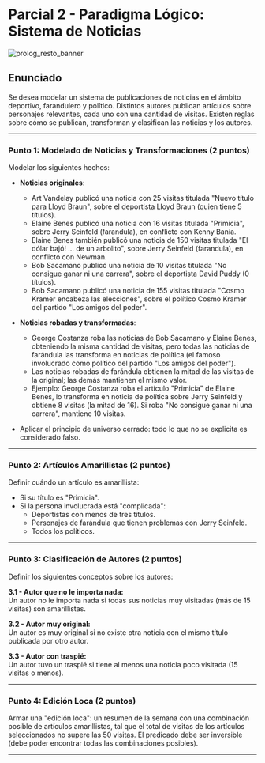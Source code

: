 # Parcial 2 - Paradigma Lógico: Sistema de Noticias

![prolog_resto_banner](https://www.blogodisea.com/wp-content/uploads/2011/09/titulares-noticias-periodico-simpson-02.jpg)

## Enunciado

Se desea modelar un sistema de publicaciones de noticias en el ámbito deportivo, farandulero y político. Distintos autores publican artículos sobre personajes relevantes, cada uno con una cantidad de visitas. Existen reglas sobre cómo se publican, transforman y clasifican las noticias y los autores.

---

### **Punto 1: Modelado de Noticias y Transformaciones (2 puntos)**

Modelar los siguientes hechos:

- **Noticias originales**:  
  - Art Vandelay publicó una noticia con 25 visitas titulada "Nuevo título para Lloyd Braun", sobre el deportista Lloyd Braun (quien tiene 5 títulos).
  - Elaine Benes publicó una noticia con 16 visitas titulada "Primicia", sobre Jerry Seinfeld (farandula), en conflicto con Kenny Bania.
  - Elaine Benes también publicó una noticia de 150 visitas titulada "El dólar bajó! … de un arbolito", sobre Jerry Seinfeld (farandula), en conflicto con Newman.
  - Bob Sacamano publicó una noticia de 10 visitas titulada "No consigue ganar ni una carrera", sobre el deportista David Puddy (0 títulos).
  - Bob Sacamano publicó una noticia de 155 visitas titulada "Cosmo Kramer encabeza las elecciones", sobre el político Cosmo Kramer del partido "Los amigos del poder".

- **Noticias robadas y transformadas**:  
  - George Costanza roba las noticias de Bob Sacamano y Elaine Benes, obteniendo la misma cantidad de visitas, pero todas las noticias de farándula las transforma en noticias de política (el famoso involucrado como político del partido "Los amigos del poder").  
  - Las noticias robadas de farándula obtienen la mitad de las visitas de la original; las demás mantienen el mismo valor.
  - Ejemplo: George Costanza roba el artículo "Primicia" de Elaine Benes, lo transforma en noticia de política sobre Jerry Seinfeld y obtiene 8 visitas (la mitad de 16). Si roba "No consigue ganar ni una carrera", mantiene 10 visitas.

- Aplicar el principio de universo cerrado: todo lo que no se explicita es considerado falso.

---

### **Punto 2: Artículos Amarillistas (2 puntos)**

Definir cuándo un artículo es amarillista:

- Si su título es "Primicia".
- Si la persona involucrada está "complicada":
  - Deportistas con menos de tres títulos.
  - Personajes de farándula que tienen problemas con Jerry Seinfeld.
  - Todos los políticos.

---

### **Punto 3: Clasificación de Autores (2 puntos)**

Definir los siguientes conceptos sobre los autores:

**3.1 - Autor que no le importa nada:**  
Un autor no le importa nada si todas sus noticias muy visitadas (más de 15 visitas) son amarillistas.

**3.2 - Autor muy original:**  
Un autor es muy original si no existe otra noticia con el mismo título publicada por otro autor.

**3.3 - Autor con traspié:**  
Un autor tuvo un traspié si tiene al menos una noticia poco visitada (15 visitas o menos).

---

### **Punto 4: Edición Loca (2 puntos)**

Armar una "edición loca": un resumen de la semana con una combinación posible de artículos amarillistas, tal que el total de visitas de los artículos seleccionados no supere las 50 visitas. El predicado debe ser inversible (debe poder encontrar todas las combinaciones posibles).

---
